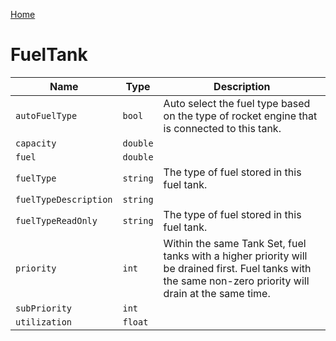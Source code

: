 [Home](https://wnp78.github.io/Sr2Xml/)

# FuelTank


|Name|Type|Description|
|--|--|--|
|`autoFuelType`|`bool`|Auto select the fuel type based on the type of rocket engine that is connected to this tank.|
|`capacity`|`double`||
|`fuel`|`double`||
|`fuelType`|`string`|The type of fuel stored in this fuel tank.|
|`fuelTypeDescription`|`string`||
|`fuelTypeReadOnly`|`string`|The type of fuel stored in this fuel tank.|
|`priority`|`int`|Within the same Tank Set, fuel tanks with a higher priority will be drained first. Fuel tanks with the same non-zero priority will drain at the same time.|
|`subPriority`|`int`||
|`utilization`|`float`||


